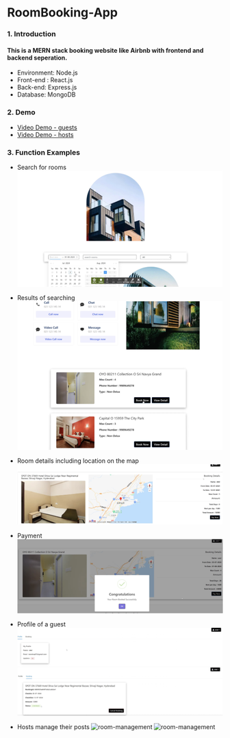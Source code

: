 # RoomBooking-App
### 1. Introduction
#### This is a MERN stack booking website like Airbnb with frontend and backend seperation. 
* Environment: Node.js
* Front-end : React.js
* Back-end: Express.js
* Database: MongoDB
### 2. Demo
* [Video Demo - guests](https://www.youtube.com/watch?v=GyCaTYoBsdo&t=14s)
* [Video Demo - hosts](https://www.youtube.com/watch?v=YfQ3RN2fCbU)
### 3. Function Examples
* Search for rooms
  ![searching-rooms](./images/searchingrooms.png)

  
* Results of searching
  ![searching-result](./images/searching-result.png)

  
* Room details including location on the map
  ![booking-deatails](./images/bookingdetails.png)

  
* Payment
  ![payment](./images/payment.png)

  
* Profile of a guest
  ![profile](./images/profile1.png)
  ![profile](./images/profile2.png)


* Hosts manage their posts
  ![room-management](./images/room-management1.png)
  ![room-management](./images/room-management2.png)

